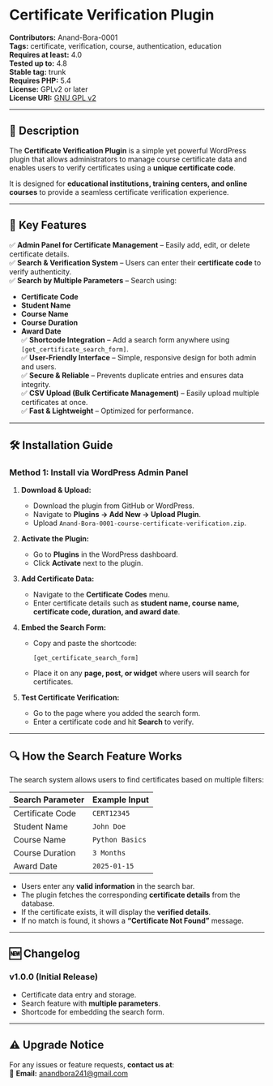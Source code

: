 # **Certificate Verification Plugin**  
**Contributors:** Anand-Bora-0001  
**Tags:** certificate, verification, course, authentication, education  
**Requires at least:** 4.0  
**Tested up to:** 4.8  
**Stable tag:** trunk  
**Requires PHP:** 5.4  
**License:** GPLv2 or later  
**License URI:** [GNU GPL v2](https://www.gnu.org/licenses/gpl-2.0.html)  

---

## **📌 Description**  

The **Certificate Verification Plugin** is a simple yet powerful WordPress plugin that allows administrators to manage course certificate data and enables users to verify certificates using a **unique certificate code**.  

It is designed for **educational institutions, training centers, and online courses** to provide a seamless certificate verification experience.  

---

## **🔹 Key Features**  

✅ **Admin Panel for Certificate Management** – Easily add, edit, or delete certificate details.  
✅ **Search & Verification System** – Users can enter their **certificate code** to verify authenticity.  
✅ **Search by Multiple Parameters** – Search using:  
   - **Certificate Code**  
   - **Student Name**  
   - **Course Name**  
   - **Course Duration**  
   - **Award Date**  
✅ **Shortcode Integration** – Add a search form anywhere using `[get_certificate_search_form]`.  
✅ **User-Friendly Interface** – Simple, responsive design for both admin and users.  
✅ **Secure & Reliable** – Prevents duplicate entries and ensures data integrity.  
✅ **CSV Upload (Bulk Certificate Management)** – Easily upload multiple certificates at once.  
✅ **Fast & Lightweight** – Optimized for performance.  

---

## **🛠️ Installation Guide**  

### **Method 1: Install via WordPress Admin Panel**  
1. **Download & Upload:**  
   - Download the plugin from GitHub or WordPress.  
   - Navigate to **Plugins → Add New → Upload Plugin**.  
   - Upload `Anand-Bora-0001-course-certificate-verification.zip`.  

2. **Activate the Plugin:**  
   - Go to **Plugins** in the WordPress dashboard.  
   - Click **Activate** next to the plugin.  

3. **Add Certificate Data:**  
   - Navigate to the **Certificate Codes** menu.  
   - Enter certificate details such as **student name, course name, certificate code, duration, and award date**.  

4. **Embed the Search Form:**  
   - Copy and paste the shortcode:  
     ```  
     [get_certificate_search_form]  
     ```  
   - Place it on any **page, post, or widget** where users will search for certificates.  

5. **Test Certificate Verification:**  
   - Go to the page where you added the search form.  
   - Enter a certificate code and hit **Search** to verify.  

---

## **🔍 How the Search Feature Works**  

The search system allows users to find certificates based on multiple filters:  

| **Search Parameter**  | **Example Input**      |  
|----------------------|----------------------|  
| Certificate Code    | `CERT12345`         |  
| Student Name       | `John Doe`          |  
| Course Name       | `Python Basics`     |  
| Course Duration   | `3 Months`          |  
| Award Date       | `2025-01-15`        |  

- Users enter any **valid information** in the search bar.  
- The plugin fetches the corresponding **certificate details** from the database.  
- If the certificate exists, it will display the **verified details**.  
- If no match is found, it shows a **“Certificate Not Found”** message.  

---

## **🆕 Changelog**  

### **v1.0.0** (Initial Release)  
- Certificate data entry and storage.  
- Search feature with **multiple parameters**.  
- Shortcode for embedding the search form.  

---

## **⚠️ Upgrade Notice**  

For any issues or feature requests, **contact us at**:  
📧 **Email:** anandbora241@gmail.com
